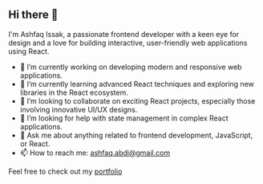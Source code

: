 ## Hi there 👋

I'm Ashfaq Issak, a passionate frontend developer with a keen eye for design and a love for building interactive, user-friendly web applications using React.

- 🔭 I’m currently working on developing modern and responsive web applications.
- 🌱 I’m currently learning advanced React techniques and exploring new libraries in the React ecosystem.
- 👯 I’m looking to collaborate on exciting React projects, especially those involving innovative UI/UX designs.
- 🤔 I’m looking for help with state management in complex React applications.
- 💬 Ask me about anything related to frontend development, JavaScript, or React.
- 📫 How to reach me:  ashfaq.abdi@gmail.com

Feel free to check out my [portfolio](https://personal-website-c921.vercel.app/) 

